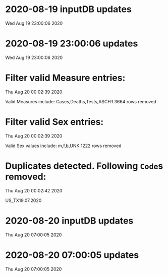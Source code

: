 
# 2020-08-19 inputDB updates 
 Wed Aug 19 23:00:06 2020 


# 2020-08-19 23:00:06 updates 
 Wed Aug 19 23:00:06 2020 


# Filter valid Measure entries: 
 Thu Aug 20 00:02:39 2020 

Valid Measures include: Cases,Deaths,Tests,ASCFR
 3664 rows removed
# Filter valid Sex entries: 
 Thu Aug 20 00:02:39 2020 

Valid Sex values include: m,f,b,UNK
 1222 rows removed
# Duplicates detected. Following `Code`s removed: 
 Thu Aug 20 00:02:42 2020 

US_TX19.07.2020
# 2020-08-20 inputDB updates 
 Thu Aug 20 07:00:05 2020 


# 2020-08-20 07:00:05 updates 
 Thu Aug 20 07:00:05 2020 

